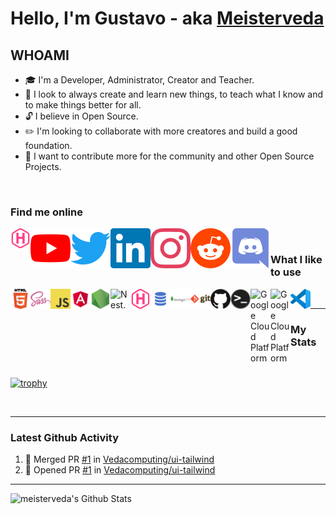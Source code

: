 # Hello, I'm Gustavo - aka [Meisterveda][website]

## WHOAMI

- :mortar_board: I'm a Developer, Administrator, Creator and Teacher.
- :telescope: I look to always create and learn new things, to teach what I know and to make things better for all.
- :unlock: I believe in Open Source.
- :pencil2: I'm looking to collaborate with more creatores and build a good foundation.
- :european_castle: I want to contribute more for the community and other Open Source Projects.

<br />

### Find me online

[<img align="left" alt="meisterveda.com" width="32px" src="https://raw.githubusercontent.com/meisterveda/meisterveda/master/icons/hugo.svg"/>][website]
[<img align="left" alt="meisterveda | YouTube" src="https://raw.githubusercontent.com/meisterveda/meisterveda/master/icons/youtube.svg" />][youtube]
[<img align="left" alt="meisterveda | Twitter" src="https://raw.githubusercontent.com/meisterveda/meisterveda/master/icons/twitter.svg" />][twitter]
[<img align="left" alt="meisterveda | LinkedIn" src="https://raw.githubusercontent.com/meisterveda/meisterveda/master/icons/linkedin.svg" />][linkedin]
[<img align="left" alt="meisterveda | Instagram" src="https://raw.githubusercontent.com/meisterveda/meisterveda/master/icons/instagram.svg" />][instagram]
[<img align="left" alt="meisterveda | Reddit" src="https://raw.githubusercontent.com/meisterveda/meisterveda/master/icons/reddit.svg" />][reddit]
[<img align="left" alt="meisterveda | Discord" src="https://raw.githubusercontent.com/meisterveda/meisterveda/master/icons/discord.svg" />][discord]

<br />

### What I like to use

<img align="left" alt="HTML5" width="32px" src="https://raw.githubusercontent.com/github/explore/80688e429a7d4ef2fca1e82350fe8e3517d3494d/topics/html/html.png" />
<img align="left" alt="Sass" width="32px" src="https://raw.githubusercontent.com/github/explore/80688e429a7d4ef2fca1e82350fe8e3517d3494d/topics/sass/sass.png" />
<img align="left" alt="JavaScript" width="32px" src="https://raw.githubusercontent.com/github/explore/80688e429a7d4ef2fca1e82350fe8e3517d3494d/topics/javascript/javascript.png" />
<img align="left" alt="Angular" width="32px" src="https://raw.githubusercontent.com/github/explore/80688e429a7d4ef2fca1e82350fe8e3517d3494d/topics/angular/angular.png" />
<img align="left" alt="Node.Js" width="32px" src="https://raw.githubusercontent.com/github/explore/80688e429a7d4ef2fca1e82350fe8e3517d3494d/topics/nodejs/nodejs.png" />
<img align="left" alt="Nest.Js" height="32px" width="32px" src="https://camo.githubusercontent.com/c4fd9ae4b5274b73d4d51c42263409ce74572040/68747470733a2f2f6e6573746a732e636f6d2f696d672f6c6f676f2d736d616c6c2e737667" />
<img align="left" alt="Hugo" width="32px" src="https://raw.githubusercontent.com/meisterveda/meisterveda/master/icons/hugo.svg" />
<img align="left" alt="SQL" width="32px" src="https://raw.githubusercontent.com/github/explore/80688e429a7d4ef2fca1e82350fe8e3517d3494d/topics/sql/sql.png" />
<img align="left" alt="MongoDB" width="32px" src="https://raw.githubusercontent.com/github/explore/80688e429a7d4ef2fca1e82350fe8e3517d3494d/topics/mongodb/mongodb.png" />
<img align="left" alt="Git" width="32px" src="https://raw.githubusercontent.com/github/explore/80688e429a7d4ef2fca1e82350fe8e3517d3494d/topics/git/git.png" />
<img align="left" alt="GitHub" width="32px" src="https://raw.githubusercontent.com/github/explore/78df643247d429f6cc873026c0622819ad797942/topics/github/github.png" />
<img align="left" alt="Terminal" width="32px" src="https://raw.githubusercontent.com/github/explore/80688e429a7d4ef2fca1e82350fe8e3517d3494d/topics/terminal/terminal.png" />
<img align="left" alt="Google Cloud Platform" width="32px" src="https://avatars0.githubusercontent.com/u/2810941?s=200&v=4" />
<img align="left" alt="Google Cloud Platform" width="32px" src="https://github.com/nrwl/nx/blob/master/images/nx-logo.png?raw=true" />
<img align="left" alt="Visual Studio Code" width="32px" src="https://raw.githubusercontent.com/github/explore/80688e429a7d4ef2fca1e82350fe8e3517d3494d/topics/visual-studio-code/visual-studio-code.png" />

<br />

---

### My Stats

<br />

[![trophy](https://github-profile-trophy.vercel.app/?username=meisterveda)](https://github.com/meisterveda/github-profile-trophy)

<br />

---

### Latest Github Activity

<!--START_SECTION:activity-->
1. 🎉 Merged PR [#1](https://github.com/Vedacomputing/ui-tailwind/pull/1) in [Vedacomputing/ui-tailwind](https://github.com/Vedacomputing/ui-tailwind)
2. 💪 Opened PR [#1](https://github.com/Vedacomputing/ui-tailwind/pull/1) in [Vedacomputing/ui-tailwind](https://github.com/Vedacomputing/ui-tailwind)
<!--END_SECTION:activity-->

---

<img align="left" alt="meisterveda's Github Stats" src="https://github-readme-stats.meisterveda.vercel.app/api?username=meisterveda&show_icons=true&hide_border=true" />

[website]: https://meisterveda.com
[youtube]: https://www.youtube.com/channel/UC5PAzwDbbzsCbtcxPNpSrzw
[twitter]: https://twitter.com/meisterveda
[linkedin]: https://www.linkedin.com/in/meisterveda
[instagram]: https://instagram.com/meisterveda
[reddit]: https://www.reddit.com/user/meisterveda
[discord]: https://discord.gg/D3bXJ9a
